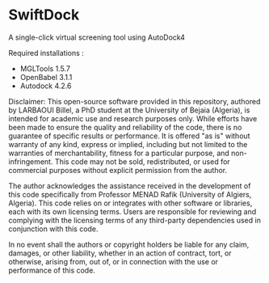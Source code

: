 # SwiftDock
A single-click virtual screening tool using AutoDock4

Required installations :

- MGLTools 1.5.7
- OpenBabel 3.1.1
- Autodock 4.2.6

Disclaimer:
This open-source software provided in this repository, authored by LARBAOUI Billel, a PhD student at the University of Bejaia (Algeria), is intended for academic use and research purposes only. While efforts have been made to ensure the quality and reliability of the code, there is no guarantee of specific results or performance. It is offered "as is" without warranty of any kind, express or implied, including but not limited to the warranties of merchantability, fitness for a particular purpose, and non-infringement. This code may not be sold, redistributed, or used for commercial purposes without explicit permission from the author.

The author acknowledges the assistance received in the development of this code specifically from Professor MENAD Rafik (University of Algiers, Algeria). This code relies on or integrates with other software or libraries, each with its own licensing terms. Users are responsible for reviewing and complying with the licensing terms of any third-party dependencies used in conjunction with this code.

In no event shall the authors or copyright holders be liable for any claim, damages, or other liability, whether in an action of contract, tort, or otherwise, arising from, out of, or in connection with the use or performance of this code.
